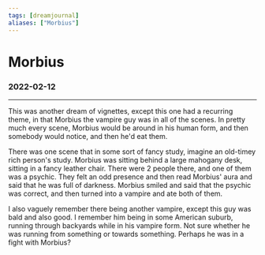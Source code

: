 ```yaml
---
tags: [dreamjournal]
aliases: ["Morbius"]
---
```


# Morbius
### 2022-02-12
---

This was another dream of vignettes, except this one had a recurring theme, in that Morbius the vampire guy was in all of the scenes. In pretty much every scene, Morbius would be around in his human form, and then somebody would notice, and then he'd eat them.

There was one scene that in some sort of fancy study, imagine an old-timey rich person's study. Morbius was sitting behind a large mahogany desk, sitting in a fancy leather chair. There were 2 people there, and one of them was a psychic. They felt an odd presence and then read Morbius' aura and said that he was full of darkness. Morbius smiled and said that the psychic was correct, and then turned into a vampire and ate both of them.

I also vaguely remember there being another vampire, except this guy was bald and also  good. I remember him being in some American suburb, running through backyards while in his vampire form. Not sure whether he was running from something or towards something. Perhaps he was in a fight with Morbius?